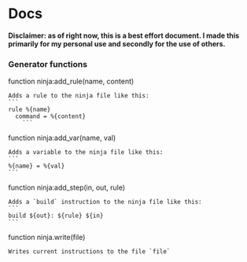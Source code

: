 # Docs
**Disclaimer: as of right now, this is a best effort document. I made this primarily for my personal use and secondly for the use of others.**

### Generator functions
function ninja:add\_rule(name, content)

	Adds a rule to the ninja file like this:
	```
	rule %{name}
	  command = %{content}
        ```

function ninja:add\_var(name, val)

	Adds a variable to the ninja file like this:
	```
	%{name} = %{val}
	```

function ninja:add\_step(in, out, rule)

	Adds a `build` instruction to the ninja file like this:
	```
	build ${out}: ${rule} ${in}
	```

function ninja.write(file)

	Writes current instructions to the file `file`
